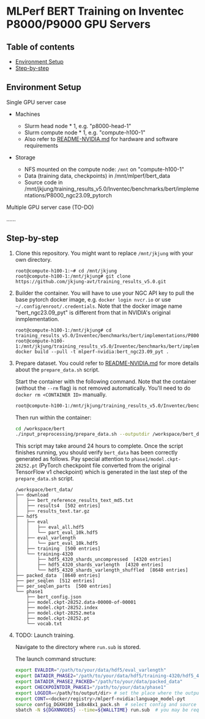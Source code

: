 # MLPerf BERT Training on Inventec P8000/P9000 GPU Servers

Table of contents
-----------------

* [Environment Setup](#setup)
* [Step-by-step](#steps)

<a name="setup"></a>
Environment Setup
------------------

Single GPU server case

* Machines

  - Slurm head node * 1, e.g. "p8000-head-1"
  - Slurm compute node * 1, e.g. "compute-h100-1"
  - Also refer to [README-NVIDIA.md](README-NVIDIA.md) for hardware and software requirements

* Storage

  - NFS mounted on the compute node: `/mnt` on "compute-h100-1"
  - Data (training data, checkpoints) in /mnt/mlperf/bert_data
  - Source code in /mnt/jkjung/training_results_v5.0/Inventec/benchmarks/bert/implementations/P8000_ngc23.09_pytorch

Multiple GPU server case (TO-DO)

......

<a name="steps"></a>
Step-by-step
------------

1. Clone this repository.  You might want to replace `/mnt/jkjung` with your own directory.

   ```shell
   root@compute-h100-1:~# cd /mnt/jkjung
   root@compute-h100-1:/mnt/jkjung# git clone https://github.com/jkjung-avt/training_results_v5.0.git
   ```

2. Builder the container.  You will have to use your NGC API key to pull the base pytorch docker image, e.g. `docker login nvcr.io` or use `~/.config/enroot/.credentials`.  Note that the docker image name "bert_ngc23.09_pyt" is different from that in NVIDIA's original inmplementation.

   ```shell
   root@compute-h100-1:/mnt/jkjung# cd training_results_v5.0/Inventec/benchmarks/bert/implementations/P8000_ngc23.09_pytorch/
   root@compute-h100-1:/mnt/jkjung/training_results_v5.0/Inventec/benchmarks/bert/implementations/P8000_ngc23.09_pytorch# docker build --pull -t mlperf-nvidia:bert_ngc23.09_pyt .
   ```

3. Prepare dataset.  You could refer to [README-NVIDIA.md](README-NVIDIA.md) for more details about the `prepare_data.sh` script.

   Start the container with the following command.  Note that the container (without the `--rm` flag) is not removed automatically.  You'll need to do `docker rm <CONTAINER ID>` manually.

   ```bash
   root@compute-h100-1:/mnt/jkjung/training_results_v5.0/Inventec/benchmarks/bert/implementations/P8000_ngc23.09_pytorch# docker run -it --gpus=all --runtime=nvidia --ipc=host -v /mnt/mlperf/bert_data:/workspace/bert_data mlperf-nvidia:bert_ngc23.09_pyt
   ```

   Then run within the container:

   ```bash
   cd /workspace/bert
   ./input_preprocessing/prepare_data.sh --outputdir /workspace/bert_data --packed-data
   ```

   This script may take around 24 hours to complete.  Once the script finishes running, you should verify `bert_data` has been correctly generated as follows.  Pay special attention to `phase1/model.ckpt-28252.pt` (PyTorch checkpoint file converted from the original TensorFlow v1 checkpoint) which is generated in the last step of the `prepare_data.sh` script.

   ```
   /workspace/bert_data/
   ├── download
   │   ├── bert_reference_results_text_md5.txt
   │   ├── results4  [502 entries]
   │   ├── results_text.tar.gz
   ├── hdf5
   │   ├── eval
   │   │   ├── eval_all.hdf5
   │   │   └── part_eval_10k.hdf5
   │   ├── eval_varlength
   │   │   └── part_eval_10k.hdf5
   │   ├── training  [500 entries]
   │   └── training-4320
   │       ├── hdf5_4320_shards_uncompressed  [4320 entries]
   │       ├── hdf5_4320_shards_varlength  [4320 entries]
   │       └── hdf5_4320_shards_varlength_shuffled  [8640 entries]
   ├── packed_data  [8640 entries]
   ├── per_seqlen  [512 entries]
   ├── per_seqlen_parts  [500 entries]
   └── phase1
       ├── bert_config.json
       ├── model.ckpt-28252.data-00000-of-00001
       ├── model.ckpt-28252.index
       ├── model.ckpt-28252.meta
       ├── model.ckpt-28252.pt
       └── vocab.txt
   ```

4. TODO: Launch training.

   Navigate to the directory where `run.sub` is stored.

   The launch command structure:

   ```bash
   export EVALDIR="/path/to/your/data/hdf5/eval_varlength"
   export DATADIR_PHASE2="/path/to/your/data/hdf5/training-4320/hdf5_4320_shards_varlength_shuffled"
   export DATADIR_PHASE2_PACKED="/path/to/your/data/packed_data"
   export CHECKPOINTDIR_PHASE1="/path/to/your/data/phase1"
   export LOGDIR=</path/to/output/dir> # set the place where the output logs will be saved
   export CONT=<docker/registry>/mlperf-nvidia:language_model-pyt
   source config_DGXH100_1x8x48x1_pack.sh  # select config and source it
   sbatch -N ${DGXNNODES} --time=${WALLTIME} run.sub  # you may be required to set --account and --partition here
   ```
